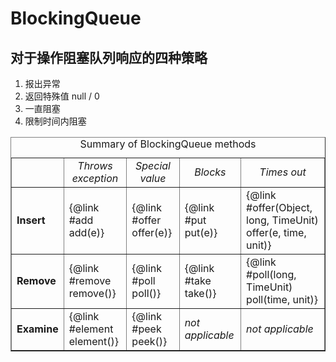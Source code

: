 # BlockingQueue

## 对于操作阻塞队列响应的四种策略

1. 报出异常
2. 返回特殊值 null / 0
3. 一直阻塞
4. 限制时间内阻塞

<table BORDER CELLPADDING=3 CELLSPACING=1>
 <caption>Summary of BlockingQueue methods</caption>
  <tr>
    <td></td>
    <td ALIGN=CENTER><em>Throws exception</em></td>
    <td ALIGN=CENTER><em>Special value</em></td>
    <td ALIGN=CENTER><em>Blocks</em></td>
    <td ALIGN=CENTER><em>Times out</em></td>
  </tr>
  <tr>
    <td><b>Insert</b></td>
    <td>{@link #add add(e)}</td>
    <td>{@link #offer offer(e)}</td>
    <td>{@link #put put(e)}</td>
    <td>{@link #offer(Object, long, TimeUnit) offer(e, time, unit)}</td>
  </tr>
  <tr>
    <td><b>Remove</b></td>
    <td>{@link #remove remove()}</td>
    <td>{@link #poll poll()}</td>
    <td>{@link #take take()}</td>
    <td>{@link #poll(long, TimeUnit) poll(time, unit)}</td>
  </tr>
  <tr>
    <td><b>Examine</b></td>
    <td>{@link #element element()}</td>
    <td>{@link #peek peek()}</td>
    <td><em>not applicable</em></td>
    <td><em>not applicable</em></td>
  </tr>
 </table>